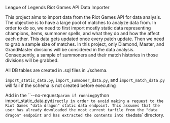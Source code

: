 League of Legends Riot Games API Data Importer

This project aims to import data from the Riot Games API for data analysis. The objective is to have a large pool of
matches to analyze data from. In order to do so, we need to first import mostly static data representing champions,
items, summoner spells, and what they do and how the affect each other. This data gets updated once every patch update.
Then we need to grab a sample size of matches. In this project, only Diamond, Master, and GrandMaster divisions will be
considered in the data analysis. Consequently, a sample of summoners and their match histories in those divisions
will be grabbed.

All DB tables are created in .sql files in ./schema.

`import_static_data.py`, `import_summoner_data.py`, and `import_match_data.py` will fail if the schema is not created
before executing

Add in the ``--no-request` param if running `python import_static_data.py` directly in order to avoid making a request
to the Riot Games "data dragon" static data endpoint. This assumes that the user has already downloaded the most current
tarfile from the "data dragon" endpoint and has extracted the contents into the `data` directory.